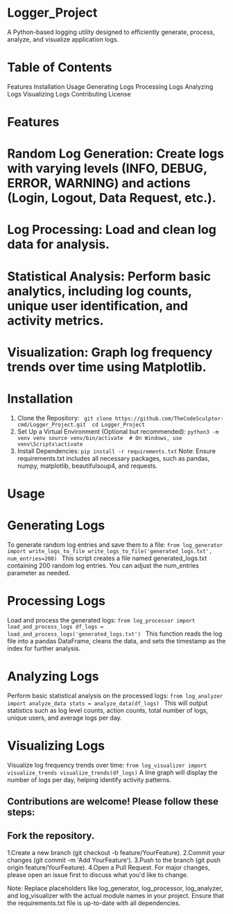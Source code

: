 # Logger_Project
A Python-based logging utility designed to efficiently generate, process, analyze, and visualize application logs.
# Table of Contents
Features
Installation
Usage
Generating Logs
Processing Logs
Analyzing Logs
Visualizing Logs
Contributing
License

# Features
# Random Log Generation: Create logs with varying levels (INFO, DEBUG, ERROR, WARNING) and actions (Login, Logout, Data Request, etc.).
# Log Processing: Load and clean log data for analysis.
# Statistical Analysis: Perform basic analytics, including log counts, unique user identification, and activity metrics.
# Visualization: Graph log frequency trends over time using Matplotlib.

# Installation
1. Clone the Repository:
` git clone https://github.com/TheCodeSculptor-cmd/Logger_Project.git 
cd Logger_Project`
2. Set Up a Virtual Environment (Optional but recommended):
`python3 -m venv venv
source venv/bin/activate  # On Windows, use venv\Scripts\activate
`
3. Install Dependencies:
`pip install -r requirements.txt`
Note: Ensure requirements.txt includes all necessary packages, such as pandas, numpy, matplotlib, beautifulsoup4, and requests.


# Usage

# Generating Logs
To generate random log entries and save them to a file:
`from log_generator import write_logs_to_file
write_logs_to_file('generated_logs.txt', num_entries=200)
`
This script creates a file named generated_logs.txt containing 200 random log entries. You can adjust the num_entries parameter as needed.

# Processing Logs
Load and process the generated logs:
`from log_processor import load_and_process_logs
df_logs = load_and_process_logs('generated_logs.txt')
`
This function reads the log file into a pandas DataFrame, cleans the data, and sets the timestamp as the index for further analysis.

# Analyzing Logs
Perform basic statistical analysis on the processed logs:
`from log_analyzer import analyze_data
stats = analyze_data(df_logs)
`
This will output statistics such as log level counts, action counts, total number of logs, unique users, and average logs per day.

# Visualizing Logs
Visualize log frequency trends over time:
`from log_visualizer import visualize_trends
visualize_trends(df_logs)`
A line graph will display the number of logs per day, helping identify activity patterns.


## Contributions are welcome! Please follow these steps:
## Fork the repository.
1.Create a new branch (git checkout -b feature/YourFeature).
2.Commit your changes (git commit -m 'Add YourFeature').
3.Push to the branch (git push origin feature/YourFeature).
4.Open a Pull Request.
For major changes, please open an issue first to discuss what you'd like to change.

Note: Replace placeholders like log_generator, log_processor, log_analyzer, and log_visualizer with the actual module names in your project. Ensure that the requirements.txt file is up-to-date with all dependencies.

